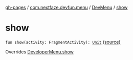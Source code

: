 [gh-pages](../../index.md) / [com.nextfaze.devfun.menu](../index.md) / [DevMenu](index.md) / [show](.)

# show

`fun show(activity: FragmentActivity): `[`Unit`](https://kotlinlang.org/api/latest/jvm/stdlib/kotlin/-unit/index.html) [(source)](https://github.com/NextFaze/dev-fun/tree/master/devfun-menu/src/main/java/com/nextfaze/devfun/menu/DeveloperMenu.kt#L130)

Overrides [DeveloperMenu.show](../-developer-menu/show.md)


